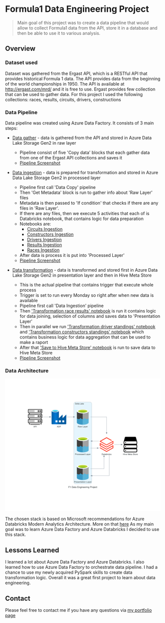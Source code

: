 # Formula1 Data Engineering Project

>Main goal of this project was to create a data pipeline that would allow to collect Formula1 data from the API, store it in a database and then be able to use it to various analysis.

## Overview

### Dataset used
Dataset was gathered from the Ergast API, which is a RESTful API that provides historical Formula 1 data. The API provides data from the beginning of the world championships in 1950. The API is available at http://ergast.com/mrd/ and it is free to use.
Ergast provides few collection that can be used to gather data. For this project I used the following collections: races, results, circuits, drivers, constructions

### Data Pipeline
Data pipeline was created using Azure Data Factory. It consists of 3 main steps:
- [Data gather](pipeline/Formula1%20Data%20Copy.json) - data is gathered from the API and stored in Azure Data Lake Storage Gen2 in raw layer
  - Pipeline consist of five 'Copy data' blocks that each gather data from one of the Ergast API collections and saves it 
  - [Pipeline Screenshot](images/data_gather.png)


- [Data ingestion](pipeline/Formula1%20Data%20Preparation.json) - data is prepared for transformation and stored in Azure Data Lake Storage Gen2 in processed layer
  - Pipeline first call 'Data Copy' pipeline
  - Then 'Get Metadata' block is run to gather info about 'Raw Layer' files
  - Metadata is then passed to 'If condition' that checks if there are any files in 'Raw Layer'. 
  - If there are any files, then we execute 5 activities that each of is Databricks notebook, that contains logic for data preparation
  - Notebooks are:
    - [Circuits Ingestion](notebooks/Circuits%20Ingestion.py) 
    - [Constructors Ingestion](notebooks/Constructors%20Ingestion.py)
    - [Drivers Ingestion](notebooks/Drivers%20Ingestion.py)
    - [Results Ingestion](notebooks/Results%20Ingestion.py)
    - [Races Ingestion](notebooks/Races%20Ingestion.py)
  - After data is process it is put into 'Processed Layer'
  - [Pipeline Screenshot](images/data_prep.png)
  

- [Data transformation](pipeline/Formula1%20Transformation%20Execution.json) - data is transformed and stored first in Azure Data Lake Storage Gen2 in presentation layer and then in Hive Meta Store
  - This is the actual pipeline that contains trigger that execute whole process
  - Trigger is set to run every Monday so right after when new data is available
  - Pipeline first call 'Data Ingestion' pipeline
  - Then ['Transformation race results' notebook](notebooks/Transformation%20Race%20Results.py) is run it contains logic for data joining, selection of columns and saves data to 'Presentation Layer'
  - Then in parallel we run ['Transformation driver standings' notebook](notebooks/Transformation%20Drivers%20Standings.py) and ['Transformation constructors standings' notebook](notebooks/Transformation%20Constructors%20Standings.py) which contains business logic for data aggregation that can be used to make a raport
  - After that ['Save to Hive Meta Store' notebook](notebooks/Save%20to%20Hive%20Meta%20Store.py) is run to save data to Hive Meta Store
  - [Pipeline Screenshot](images/data_transform.png)

### Data Architecture

![Architecture image](diagrams/f1_data_engineering_project.png)

The chosen stack is based on Microsoft recommendations for Azure Databricks Modern Analytics Architecture. 
More on that [here](https://learn.microsoft.com/en-us/azure/architecture/solution-ideas/media/azure-databricks-modern-analytics-architecture.svg#lightbox) 
As my main goal was to learn Azure Data Factory and Azure Databricks I decided to use this stack.

## Lessons Learned

I learned a lot about Azure Data Factory and Azure Databricks. I also learned how to use Azure Data Factory to orchestrate data pipeline.
I had a chance to use my newly acquired PySpark skills to create data transformation logic.
Overall it was a great first project to learn about data engineering.

## Contact

Please feel free to contact me if you have any questions via [my portfolio page](https://lczerniawski.github.io)
